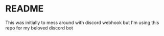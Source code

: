 # README

This was initially to mess around with discord webhook but I'm using this repo for my beloved discord bot



